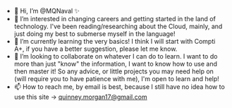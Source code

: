 - 👋 Hi, I’m @MQNaval ✨
- 👀 I’m interested in changing careers and getting started in the land of technology. I've been reading/researching about the Cloud, mainly, and just doing my best to submerse myself in the language!
- 🌱 I’m currently learning the very basics! I think I will start with Compti A+, if you have a better suggestion, please let me know.
- 💞️ I’m looking to collaborate on whatever I can do to learn. I want to do more than just "know" the information, I want to know how to use and then master it! So any advice, or little projects you may need help on (will require you to have patience with me), I'm open to learn and help!
- 📫 How to reach me, by email is best, because I still have no idea how to use this site -> quinney.morgan17@gmail.com

<!---
MQNaval/MQNaval is a ✨ special ✨ repository because its `README.md` (this file) appears on your GitHub profile.
You can click the Preview link to take a look at your changes.
--->

